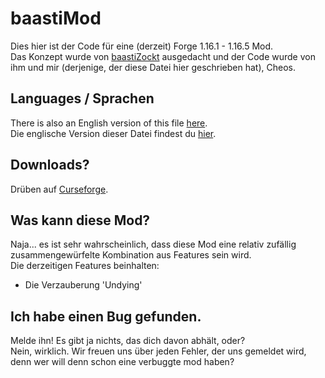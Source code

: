 # baastiMod

Dies hier ist der Code für eine (derzeit) Forge 1.16.1 - 1.16.5 Mod.<br>
Das Konzept wurde von [baastiZockt](https://www.youtube.com/c/baastiZockt/) ausgedacht und der Code wurde von ihm und mir (derjenige, der diese Datei hier geschrieben hat), Cheos.

## Languages / Sprachen

There is also an English version of this file [here](README.md).<br>
Die englische Version dieser Datei findest du [hier](README.md).

## Downloads?

Drüben auf [Curseforge](https://umm.ich.habe.noch.kein/curseforge/project/erstellt).

## Was kann diese Mod?

Naja... es ist sehr wahrscheinlich, dass diese Mod eine relativ zufällig zusammengewürfelte Kombination aus Features sein wird.<br>
Die derzeitigen Features beinhalten:
* Die Verzauberung 'Undying'

## Ich habe einen Bug gefunden.

Melde ihn! Es gibt ja nichts, das dich davon abhält, oder?<br>
Nein, wirklich. Wir freuen uns über jeden Fehler, der uns gemeldet wird, denn wer will denn schon eine verbuggte mod haben?
